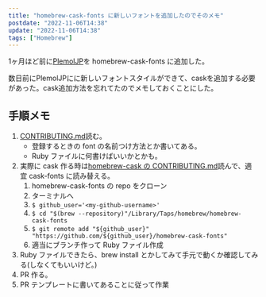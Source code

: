 ```yaml
---
title: "homebrew-cask-fonts に新しいフォントを追加したのでそのメモ"
postdate: "2022-11-06T14:38"
update: "2022-11-06T14:38"
tags: ["Homebrew"]
---
```


1ヶ月ほど前に[PlemolJP](https://github.com/yuru7/PlemolJP)を homebrew-cask-fonts に追加した。

数日前にPlemolJPにに新しいフォントスタイルができて、caskを追加する必要があった。cask追加方法を忘れてたのでメモしておくことにした。

## 手順メモ

1. [CONTRIBUTING.md](https://github.com/Homebrew/homebrew-cask-fonts/blob/master/CONTRIBUTING.md)読む。
   - 登録するときの font の名前つけ方法とか書いてある。
   - Ruby ファイルに何書けばいいかとかも。
1. 実際に cask 作る時は[homebrew-cask の CONTRIBUTING.md](https://github.com/Homebrew/homebrew-cask/blob/master/CONTRIBUTING.md)読んで、適宜 cask-fonts に読み替える。
   1. homebrew-cask-fonts の repo をクローン
   1. ターミナルへ
   1. `$ github_user='<my-github-username>'`
   1. `$ cd "$(brew --repository)"/Library/Taps/homebrew/homebrew-cask-fonts`
   1. `$ git remote add "${github_user}" "https://github.com/${github_user}/homebrew-cask-fonts"`
   1. 適当にブランチ作って Ruby ファイル作成
1. Ruby ファイルできたら、brew install とかしてみて手元で動くか確認してみる(しなくてもいいけど。)
1. PR 作る。
1. PR テンプレートに書いてあることに従って作業
